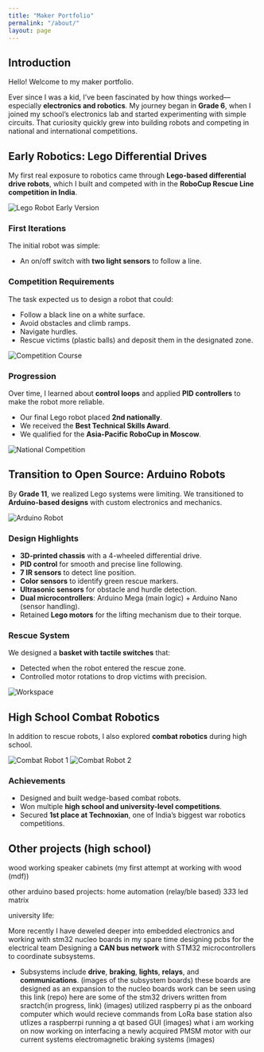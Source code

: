 ```yaml
---
title: "Maker Portfolio"
permalink: "/about/"
layout: page
---
```


## Introduction

Hello! Welcome to my maker portfolio.  

Ever since I was a kid, I’ve been fascinated by how things worked—especially **electronics and robotics**. My journey began in **Grade 6**, when I joined my school’s electronics lab and started experimenting with simple circuits. That curiosity quickly grew into building robots and competing in national and international competitions.

## Early Robotics: Lego Differential Drives
My first real exposure to robotics came through **Lego-based differential drive robots**, which I built and competed with in the **RoboCup Rescue Line competition in India**.

![Lego Robot Early Version](path/to/image1.jpg)

### First Iterations
The initial robot was simple:  
- An on/off switch with **two light sensors** to follow a line.  

### Competition Requirements
The task expected us to design a robot that could:  
- Follow a black line on a white surface.  
- Avoid obstacles and climb ramps.  
- Navigate hurdles.  
- Rescue victims (plastic balls) and deposit them in the designated zone.  

![Competition Course](path/to/image2.jpg)

### Progression
Over time, I learned about **control loops** and applied **PID controllers** to make the robot more reliable.  
- Our final Lego robot placed **2nd nationally**.  
- We received the **Best Technical Skills Award**.  
- We qualified for the **Asia-Pacific RoboCup in Moscow**.  

![National Competition](path/to/image3.jpg)


## Transition to Open Source: Arduino Robots
By **Grade 11**, we realized Lego systems were limiting. We transitioned to **Arduino-based designs** with custom electronics and mechanics.

![Arduino Robot](path/to/image4.jpg)

### Design Highlights
- **3D-printed chassis** with a 4-wheeled differential drive.  
- **PID control** for smooth and precise line following.  
- **7 IR sensors** to detect line position.  
- **Color sensors** to identify green rescue markers.  
- **Ultrasonic sensors** for obstacle and hurdle detection.  
- **Dual microcontrollers**: Arduino Mega (main logic) + Arduino Nano (sensor handling).  
- Retained **Lego motors** for the lifting mechanism due to their torque.  

### Rescue System
We designed a **basket with tactile switches** that:  
- Detected when the robot entered the rescue zone.  
- Controlled motor rotations to drop victims with precision.  

![Workspace](path/to/image5.jpg)


## High School Combat Robotics
In addition to rescue robots, I also explored **combat robotics** during high school.  

![Combat Robot 1](path/to/robot1.jpg)
![Combat Robot 2](path/to/robot2.jpg)

### Achievements
- Designed and built wedge-based combat robots.  
- Won multiple **high school and university-level competitions**.  
- Secured **1st place at Technoxian**, one of India’s biggest war robotics competitions.

## Other projects (high school)
wood working speaker cabinets (my first attempt at working with wood (mdf))

other arduino based projects: home automation (relay/ble based) 3*3*3 led matrix 

university life:

More recently I have deweled deeper into embedded electronics and working with stm32 nucleo boards in my spare time 
designing pcbs for the electrical team 
Designing a **CAN bus network** with STM32 microcontrollers to coordinate subsystems.  
  - Subsystems include **drive**, **braking**, **lights**, **relays**, and **communications**.
(images of the subsystem boards)
these boards are designed as an expansion to the nucleo boards
work can be seen using this link (repo)
here are some of the stm32 drivers written from sractch(in progress, link)
(images)
utilized  raspberry pi as the onboard computer which would recieve commands from LoRa 
base station also utlizes a raspberrpi running a qt based GUI
(images)
what i am working on now
working on interfacing a newly acquired PMSM motor with our current systems
electromagnetic braking systems
(images)






